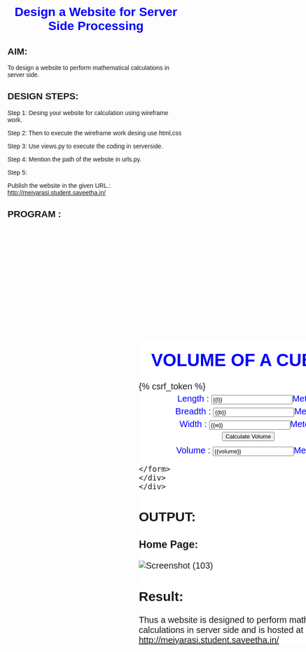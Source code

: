# Design a Website for Server Side Processing

## AIM:
To design a website to perform mathematical calculations in server side.

## DESIGN STEPS:

Step 1:
Desing your website for calculation using wireframe work.

Step 2:
Then to execute the wireframe work desing use html,css

Step 3:
Use views.py to execute the coding in serverside.

Step 4:
Mention the path of the website in urls.py.

Step 5:

Publish the website in the given URL.: http://meiyarasi.student.saveetha.in/

## PROGRAM :
<!DOCTYPE html>
<html>
<head>
    <meta charset='utf-8'>
    <meta http-equiv='X-UA-Compatible' content='IE=edge'>
    <title>Math Calculation</title>
    <meta name='viewport' content='width=device-width, initial-scale=1'>
    <script src='main.js'></script>
    <style>
        * {
  box-sizing: border-box;
  font-family: Arial, Helvetica, sans-serif;
}
body {
  background-image: url("/static/img/m.jpg");
}
.container {
  width: 1080px;
  margin-left: auto;
  margin-right: auto;
  padding-top: 200px;
  padding-left: 300px;
}
.content {
  display:block;
  width: 500px;
  min-height: 300px;
  font-size: 20px;
  background-color:white;
}
h1{
    color: blue;
    text-align: center;
    padding-top: 25px;
}
.formelement{
    color: blue;
    text-align: center;
    margin-top: 5px;
    margin-bottom: 5px;
}
    </style>
</head>
<body>
    <div class="container">
    <div class="content">
    <h1>VOLUME OF A CUBOID</h1>
    <form method="POST">
        {% csrf_token %}
        <div class="formelement">
        Length : <input type="text" name="length" value="{{l}}"></input>Meters<br/>
        </div>
        <div class="formelement">
        Breadth : <input type="text" name="breadth" value="{{b}}"></input>Meters<br/>
        </div>
        <div class="formelement">
        Width : <input type="text" name="width" value="{{w}}"></input>Meters<br/>
        </div>
        <div class="formelement">
        <input type="submit"  value="Calculate Volume"></input><br/>
        </div>
        <div class="formelement">
        Volume : <input type="text" name="volume" value="{{volume}}"></input>Meter<sup>3</sup><br/>
        </div>
    
    </form>
    </div>
    </div>
</body>
</html>


## OUTPUT:

### Home Page:
![Screenshot (103)](https://user-images.githubusercontent.com/94748389/155069921-afb09253-d46c-412d-bf26-e29c84970d04.png)


## Result:
Thus a website is designed to perform mathematical calculations in server side and is hosted at http://meiyarasi.student.saveetha.in/
